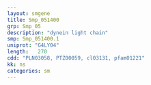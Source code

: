 ```yaml
---
layout: smgene
title: Smp_051400
grp: Smp_05
description: "dynein light chain"
smp: Smp_051400.1
uniprot: "G4LY04"
length:   270
cdd: "PLN03058, PTZ00059, cl03131, pfam01221"
kk: ns
categories: sm
---
```

